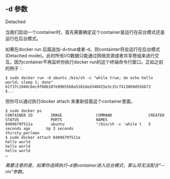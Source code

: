 
## -d 参数 

Detached

当我们启动一个container时，首先需要确定这个container是运行在前台模式还是运行在后台模式。
	
如果在docker run 后面追加-d=true或者-d，则containter将会运行在后台模式(Detached mode)。此时所有I/O数据只能通过网络资源或者共享卷组来进行交互。因为container不再监听你执行docker run的这个终端命令行窗口。正如之前的例子：

	
	$ sudo docker run -d ubuntu /bin/sh -c "while true; do echo hello world; sleep 1; done"
	61f37c1940c8ec9f08b107e99655b8a5181ded340415e3c15cf413069d556b73
	$...

但你可以通过执行docker attach 来重新挂载这个container里面。

	$ sudo docker ps
	CONTAINER ID        IMAGE               COMMAND                CREATED             STATUS              PORTS               NAMES
	0409679f511a        ubuntu              "/bin/sh -c 'while t   5 seconds ago       Up 3 seconds                            thirsty_perlman              
	$ sudo docker attach 0409679f511a
	hello world
	hello world
	hello world
	…
	
*需要注意的是，如果你选择执行-d使container进入后台模式，那么将无法配合"--rm"参数。*
